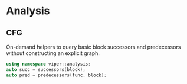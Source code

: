 # Analysis

## CFG

On-demand helpers to query basic block successors and predecessors without
constructing an explicit graph.

```cpp
using namespace viper::analysis;
auto succ = successors(block);
auto pred = predecessors(func, block);
```
